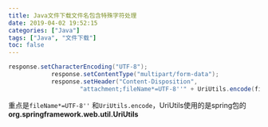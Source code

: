 ```yaml
---
title: Java文件下载文件名包含特殊字符处理
date: 2019-04-02 19:52:15
categories: ["Java"]
tags: ["Java", "文件下载"]
toc: false
---
```


```java
response.setCharacterEncoding("UTF-8");
            response.setContentType("multipart/form-data");
            response.setHeader("Content-Disposition",
                    "attachment;fileName*=UTF-8''" + UriUtils.encode(fileName, "UTF-8"));
```

<!--more-->

重点是`fileName*=UTF-8''` 和`UriUtils.encode`，UriUtils使用的是spring包的**org.springframework.web.util.UriUtils**

